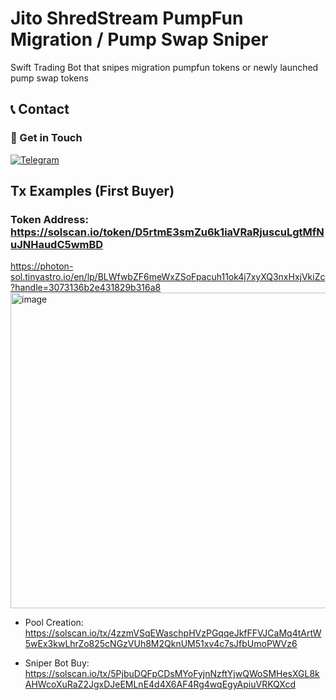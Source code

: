 # Jito ShredStream PumpFun Migration / Pump Swap Sniper
Swift Trading Bot that snipes migration pumpfun tokens or newly launched pump swap tokens

## 📞 Contact

<div align="left">

### 💬 Get in Touch

[![Telegram](https://img.shields.io/badge/Telegram-2CA5E0?style=for-the-badge&logo=telegram&logoColor=white)](https://t.me/lachancelab)

## Tx Examples (First Buyer)
### Token Address: https://solscan.io/token/D5rtmE3smZu6k1iaVRaRjuscuLgtMfNuJNHaudC5wmBD
https://photon-sol.tinyastro.io/en/lp/BLWfwbZF6meWxZSoFpacuh11ok4j7xyXQ3nxHxjVkiZc?handle=3073136b2e431829b316a8
<img width="1561" height="505" alt="image" src="https://github.com/user-attachments/assets/970776ef-d58d-4888-9d3c-3d9c1c2fe609" />

- Pool Creation:
https://solscan.io/tx/4zzmVSqEWaschpHVzPGqqeJkfFFVJCaMq4tArtW5wEx3kwLhrZo825cNGzVUh8M2QknUM51xv4c7sJfbUmoPWVz6

- Sniper Bot Buy:
https://solscan.io/tx/5PjbuDQFpCDsMYoFyjnNzftYjwQWoSMHesXGL8kAHWcoXuRaZ2JgxDJeEMLnE4d4X6AF4Rg4wqEgyApiuVRKQXcd
